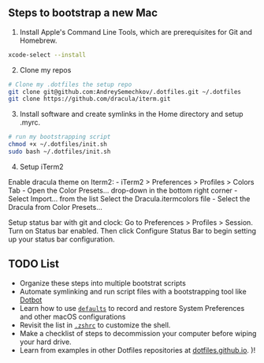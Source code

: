 ## Steps to bootstrap a new Mac

1. Install Apple's Command Line Tools, which are prerequisites for Git and Homebrew.

```zsh
xcode-select --install
```


2. Clone my repos

```zsh
# Clone my .dotfiles the setup repo
git clone git@github.com:AndreySemechkov/.dotfiles.git ~/.dotfiles
git clone https://github.com/dracula/iterm.git
```

3. Install software and create symlinks in the Home directory and setup .myrc.

```zsh
# run my bootstrapping script
chmod +x ~/.dotfiles/init.sh
sudo bash ~/.dotfiles/init.sh
```

4. Setup iTerm2

Enable dracula theme on Iterm2:
    - iTerm2 > Preferences > Profiles > Colors Tab
    - Open the Color Presets... drop-down in the bottom right corner
    - Select Import... from the list
       Select the Dracula.itermcolors file
    - Select the Dracula from Color Presets...

Setup status bar with git and clock:
    Go to Preferences > Profiles > Session. Turn on Status bar enabled. Then click Configure Status Bar to begin setting up your status bar configuration.


## TODO List
- Organize these steps into multiple bootstrat scripts
- Automate symlinking and run script files with a bootstrapping tool like [Dotbot](https://github.com/anishathalye/dotbot)
- Learn how to use [`defaults`](https://macos-defaults.com/#%F0%9F%99%8B-what-s-a-defaults-command) to record and restore System Preferences and other macOS configurations
- Revisit the list in [`.zshrc`](.zshrc) to customize the shell.
- Make a checklist of steps to decommission your computer before wiping your hard drive.
- Learn from examples in other Dotfiles repositories at [dotfiles.github.io](https://dotfiles.github.io/).
)!
